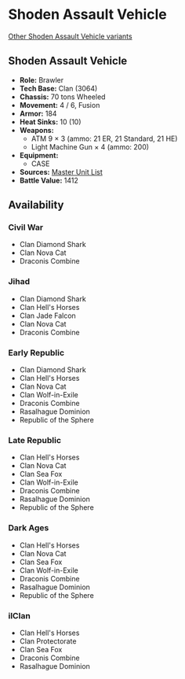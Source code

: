 # Shoden Assault Vehicle 

[Other Shoden Assault Vehicle variants](../shoden_assault_vehicle.md) 

## Shoden Assault Vehicle 

- **Role:** Brawler 
- **Tech Base:** Clan (3064) 
- **Chassis:** 70 tons Wheeled 
- **Movement:** 4 / 6, Fusion 
- **Armor:** 184 
- **Heat Sinks:** 10 (10) 
- **Weapons:** 
  - ATM 9 × 3 (ammo: 21 ER, 21 Standard, 21 HE) 
  - Light Machine Gun × 4 (ammo: 200) 
- **Equipment:** 
  - CASE 
- **Sources:** [Master Unit List](http://masterunitlist.info/Unit/Details/5056) 
- **Battle Value:** 1412 

## Availability 

### Civil War 

- Clan Diamond Shark 
- Clan Nova Cat 
- Draconis Combine 

### Jihad 

- Clan Diamond Shark 
- Clan Hell's Horses 
- Clan Jade Falcon 
- Clan Nova Cat 
- Draconis Combine 

### Early Republic 

- Clan Diamond Shark 
- Clan Hell's Horses 
- Clan Nova Cat 
- Clan Wolf-in-Exile 
- Draconis Combine 
- Rasalhague Dominion 
- Republic of the Sphere 

### Late Republic 

- Clan Hell's Horses 
- Clan Nova Cat 
- Clan Sea Fox 
- Clan Wolf-in-Exile 
- Draconis Combine 
- Rasalhague Dominion 
- Republic of the Sphere 

### Dark Ages 

- Clan Hell's Horses 
- Clan Nova Cat 
- Clan Sea Fox 
- Clan Wolf-in-Exile 
- Draconis Combine 
- Rasalhague Dominion 
- Republic of the Sphere 

### ilClan 

- Clan Hell's Horses 
- Clan Protectorate 
- Clan Sea Fox 
- Draconis Combine 
- Rasalhague Dominion 

